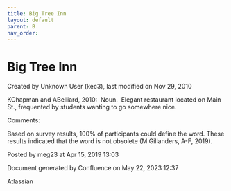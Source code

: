 ```yaml
---
title: Big Tree Inn
layout: default
parent: B
nav_order:
---
```


# Big Tree Inn

Created by  Unknown User (kec3), last modified on Nov 29, 2010

KChapman and ABelliard, 2010:  Noun.  Elegant restaurant located on Main St., frequented by students wanting to go somewhere nice.

Comments:

Based on survey results, 100% of participants could define the word. These results indicated that the word is not obsolete (M Gillanders, A-F, 2019).

Posted by meg23 at Apr 15, 2019 13:03

Document generated by Confluence on May 22, 2023 12:37

Atlassian
